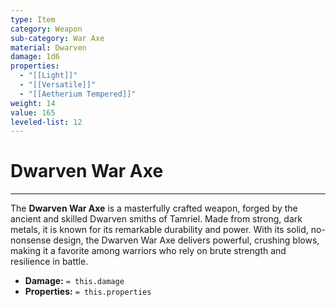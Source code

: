 ```yaml
---
type: Item
category: Weapon
sub-category: War Axe
material: Dwarven
damage: 1d6
properties:
  - "[[Light]]"
  - "[[Versatile]]"
  - "[[Aetherium Tempered]]"
weight: 14
value: 165
leveled-list: 12
---
```

# Dwarven War Axe
---
The **Dwarven War Axe** is a masterfully crafted weapon, forged by the ancient and skilled Dwarven smiths of Tamriel. Made from strong, dark metals, it is known for its remarkable durability and power. With its solid, no-nonsense design, the Dwarven War Axe delivers powerful, crushing blows, making it a favorite among warriors who rely on brute strength and resilience in battle.

- **Damage:** `= this.damage`
- **Properties:** `= this.properties`